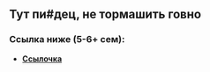 ## Тут пи#дец, не тормашить говно

### Ссылка ниже (5-6+ сем):

- **[Ссылочка](https://github.com/dYGamma/VuzUC)**
